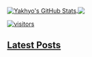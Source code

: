 <a href="https://github.com/yakohere/yakohere">
  <img align="center" src="https://github-readme-stats.vercel.app/api?username=yakohere&show_icons=true&line_height=40&count_private=true&title_color=000000&text_color=000000&icon_color=ffff00&bg_color=FFFFFF" alt="Yakhyo's GitHub Stats" />
</a>

<a href="https://github.com/yakohere/yakohere">
  <img align="center" src="https://github-readme-stats.vercel.app/api/top-langs/?username=yakohere&html&title_color=000000&text_color=000000&icon_color=2bbc8a&bg_color=#FFFFFF" />
</>

![visitors](https://visitor-badge.glitch.me/badge?page_id=page.id)
## Latest Posts

